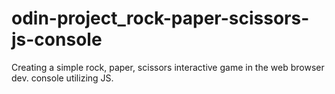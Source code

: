 # odin-project_rock-paper-scissors-js-console
Creating a simple rock, paper, scissors interactive game in the web browser dev. console utilizing JS.
